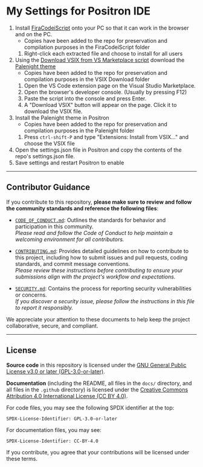 <!--
SPDX-FileCopyrightText: Copyright (c) 2025 Madison Nicole Goodwin https://github.com/NicoleDev021

SPDX-License-Identifier: CC-BY-4.0
-->

# My Settings for Positron IDE

1. Install [FiraCodeiScript](https://github.com/kencrocken/FiraCodeiScript#) onto your PC so that it can work in the browser and on the PC.
   * Copies have been added to the repo for preservation and compilation purposes in the FiraCodeiScript folder
   1. Right-click each extracted file and choose to install for all users
3. Using the [Download VSIX from VS Marketplace script](https://github.com/mjmirza/Download-VSIX-From-Visual-Studio-Market-Place) download the [Palenight theme](https://marketplace.visualstudio.com/items?itemName=whizkydee.material-palenight-theme)
   * Copies have been added to the repo for preservation and compilation purposes in the VSIX Download folder
   1. Open the VS Code extension page on the Visual Studio Marketplace.
   2. Open the browser's developer console. (Usually by pressing F12)
   3. Paste the script into the console and press Enter.
   4. A "Download VSIX" button will appear on the page. Click it to download the VSIX file.
4. Install the Palenight theme in Positron
   * Copies have been added to the repo for preservation and compilation purposes in the Palenight folder
   1. Press `ctrl-shift-P` and type "Extensions: Install from VSIX..." and choose the VSIX file
6. Open the settings.json file in Positron and copy the contents of the repo's settings.json file.
7. Save settings and restart Positron to enable

---

## Contributor Guidance

If you contribute to this repository, **please make sure to review and follow the community standards and reference the following files**:

- [`CODE_OF_CONDUCT.md`](CODE_OF_CONDUCT.md): Outlines the standards for behavior and participation in this community.  
  _Please read and follow the Code of Conduct to help maintain a welcoming environment for all contributors._

- [`CONTRIBUTING.md`](CONTRIBUTING.md): Provides detailed guidelines on how to contribute to this project, including how to submit issues and pull requests, coding standards, and commit message conventions.  
  _Please review these instructions before contributing to ensure your submissions align with the project's workflow and expectations._

- [`SECURITY.md`](SECURITY.md): Contains the process for reporting security vulnerabilities or concerns.  
  _If you discover a security issue, please follow the instructions in this file to report it responsibly._

We appreciate your attention to these documents to help keep the project collaborative, secure, and compliant.

---

## License

**Source code** in this repository is licensed under the [GNU General Public License v3.0 or later (GPL-3.0-or-later)](https://www.gnu.org/licenses/gpl-3.0.html).

**Documentation** (including the README, all files in the `docs/` directory, and all files in the `.github` directory) is licensed under the [Creative Commons Attribution 4.0 International License (CC BY 4.0)](https://creativecommons.org/licenses/by/4.0/).

For code files, you may see the following SPDX identifier at the top:
```
SPDX-License-Identifier: GPL-3.0-or-later
```
For documentation files, you may see:
```
SPDX-License-Identifier: CC-BY-4.0
```

If you contribute, you agree that your contributions will be licensed under these terms.
